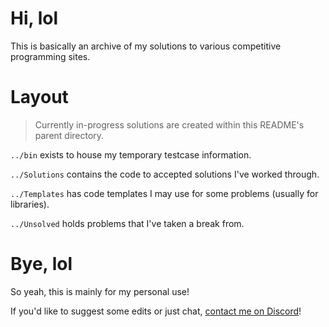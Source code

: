 # Hi, lol
This is basically an archive of my solutions to various competitive programming sites.

# Layout
> Currently in-progress solutions are created within this README's parent directory.

`../bin` exists to house my temporary testcase information.

`../Solutions` contains the code to accepted solutions I've worked through.

`../Templates` has code templates I may use for some problems (usually for libraries).

`../Unsolved` holds problems that I've taken a break from.

# Bye, lol
So yeah, this is mainly for my personal use!

If you'd like to suggest some edits or just chat, [contact me on Discord](https://discord.com/users/897728576659529780)!